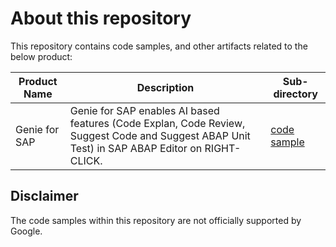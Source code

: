 # About this repository

This repository contains code samples, and other artifacts related to the below product: 

| Product Name              | Description   | Sub-directory |
| ------------------------- |---------------| ------------- |
| Genie for SAP | Genie for SAP enables AI based features (Code Explan, Code Review, Suggest Code and Suggest ABAP Unit Test) in SAP ABAP Editor on RIGHT-CLICK.  | [code sample](src) |

## Disclaimer

The code samples within this repository are not officially supported by Google. 
